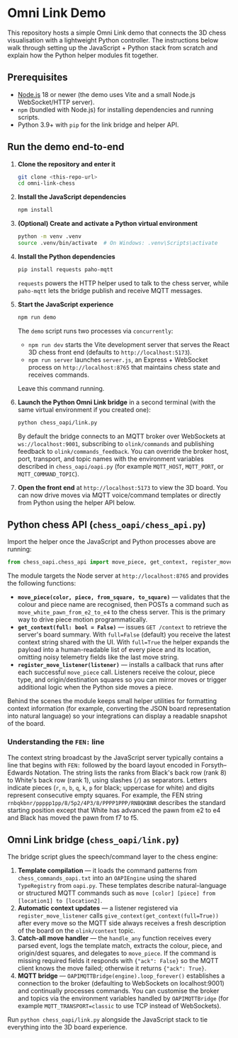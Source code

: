 # Omni Link Demo

This repository hosts a simple Omni Link demo that connects the 3D chess
visualisation with a lightweight Python controller. The instructions below walk
through setting up the JavaScript + Python stack from scratch and explain how
the Python helper modules fit together.

## Prerequisites

- [Node.js](https://nodejs.org/) 18 or newer (the demo uses Vite and a small
  Node.js WebSocket/HTTP server).
- `npm` (bundled with Node.js) for installing dependencies and running scripts.
- Python 3.9+ with `pip` for the link bridge and helper API.

## Run the demo end-to-end

1. **Clone the repository and enter it**

   ```bash
   git clone <this-repo-url>
   cd omni-link-chess
   ```

2. **Install the JavaScript dependencies**

   ```bash
   npm install
   ```

3. **(Optional) Create and activate a Python virtual environment**

   ```bash
   python -m venv .venv
   source .venv/bin/activate  # On Windows: .venv\Scripts\activate
   ```

4. **Install the Python dependencies**

   ```bash
   pip install requests paho-mqtt
   ```

   `requests` powers the HTTP helper used to talk to the chess server, while
   `paho-mqtt` lets the bridge publish and receive MQTT messages.

5. **Start the JavaScript experience**

   ```bash
   npm run demo
   ```

   The `demo` script runs two processes via `concurrently`:

   - `npm run dev` starts the Vite development server that serves the React 3D
     chess front end (defaults to `http://localhost:5173`).
   - `npm run server` launches `server.js`, an Express + WebSocket process on
     `http://localhost:8765` that maintains chess state and receives commands.

   Leave this command running.

6. **Launch the Python Omni Link bridge** in a second terminal (with the same
   virtual environment if you created one):

   ```bash
   python chess_oapi/link.py
   ```

   By default the bridge connects to an MQTT broker over WebSockets at
   `ws://localhost:9001`, subscribing to `olink/commands` and publishing
   feedback to `olink/commands_feedback`. You can override the broker host,
   port, transport, and topic names with the environment variables described in
   `chess_oapi/oapi.py` (for example `MQTT_HOST`, `MQTT_PORT`, or
   `MQTT_COMMAND_TOPIC`).

7. **Open the front end** at `http://localhost:5173` to view the 3D board. You
   can now drive moves via MQTT voice/command templates or directly from
   Python using the helper API below.

## Python chess API (`chess_oapi/chess_api.py`)

Import the helper once the JavaScript and Python processes above are running:

```python
from chess_oapi.chess_api import move_piece, get_context, register_move_listener
```

The module targets the Node server at `http://localhost:8765` and provides the
following functions:

- **`move_piece(color, piece, from_square, to_square)`** — validates that the
  colour and piece name are recognised, then POSTs a command such as
  `move_white_pawn_from_e2_to_e4` to the chess server. This is the primary way
  to drive piece motion programmatically.
- **`get_context(full: bool = False)`** — issues `GET /context` to retrieve the
  server's board summary. With `full=False` (default) you receive the latest
  context string shared with the UI. With `full=True` the helper expands the
  payload into a human-readable list of every piece and its location, omitting
  noisy telemetry fields like the last move string.
- **`register_move_listener(listener)`** — installs a callback that runs after
  each successful `move_piece` call. Listeners receive the colour, piece type,
  and origin/destination squares so you can mirror moves or trigger additional
  logic when the Python side moves a piece.

Behind the scenes the module keeps small helper utilities for formatting context
information (for example, converting the JSON board representation into natural
language) so your integrations can display a readable snapshot of the board.

### Understanding the `FEN:` line

The context string broadcast by the JavaScript server typically contains a line
that begins with `FEN:` followed by the board layout encoded in
Forsyth–Edwards Notation. The string lists the ranks from Black's back row (rank
8) to White's back row (rank 1), using slashes (`/`) as separators. Letters
indicate pieces (`r`, `n`, `b`, `q`, `k`, `p` for black; uppercase for white) and
digits represent consecutive empty squares. For example, the FEN string
`rnbqkbnr/ppppp1pp/8/5p2/4P3/8/PPPP1PPP/RNBQKBNR` describes the standard starting
position except that White has advanced the pawn from e2 to e4 and Black has
moved the pawn from f7 to f5.

## Omni Link bridge (`chess_oapi/link.py`)

The bridge script glues the speech/command layer to the chess engine:

1. **Template compilation** — it loads the command patterns from
   `chess_commands_oapi.txt` into an `OAPIEngine` using the shared `TypeRegistry`
   from `oapi.py`. These templates describe natural-language or structured MQTT
   commands such as `move [color] [piece] from [location1] to [location2]`.
2. **Automatic context updates** — a listener registered via
   `register_move_listener` calls `give_context(get_context(full=True))` after
   every move so the MQTT side always receives a fresh description of the board
   on the `olink/context` topic.
3. **Catch-all move handler** — the `handle_any` function receives every parsed
   event, logs the template match, extracts the colour, piece, and origin/dest
   squares, and delegates to `move_piece`. If the command is missing required
   fields it responds with `{"ack": False}` so the MQTT client knows the move
   failed; otherwise it returns `{"ack": True}`.
4. **MQTT bridge** — `OAPIMQTTBridge(engine).loop_forever()` establishes a
   connection to the broker (defaulting to WebSockets on localhost:9001) and
   continually processes commands. You can customise the broker and topics via
   the environment variables handled by `OAPIMQTTBridge` (for example
   `MQTT_TRANSPORT=classic` to use TCP instead of WebSockets).

Run `python chess_oapi/link.py` alongside the JavaScript stack to tie everything
into the 3D board experience.

